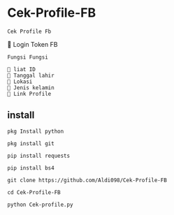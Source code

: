 # Cek-Profile-FB

```Cek Profile Fb```

📌 Login Token FB

```Fungsi Fungsi```

```
📌 liat ID
📌 Tanggal lahir
📌 Lokasi
📌 Jenis kelamin
📌 Link Profile
```

## install

```pkg Install python```

```pkg install git```

```pip install requests```

```pip install bs4 ```

```git clone https://github.com/Aldi098/Cek-Profile-FB```

```cd Cek-Profile-FB```

```python Cek-profile.py```



